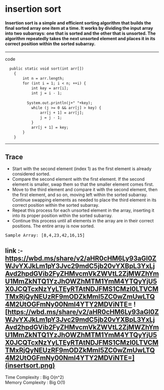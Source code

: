 # insertion sort

#### Insertion sort is a simple and efficient sorting algorithm that builds the final sorted array one item at a time. It works by dividing the input array into two subarrays: one that is sorted and the other that is unsorted. The algorithm repeatedly takes the next unsorted element and places it in its correct position within the sorted subarray.

--- 
code 
```
  public static void sort(int arr[])
    {
        int n = arr.length;
        for (int i = 1; i < n; ++i) {
            int key = arr[i];
            int j = i - 1;
 
          System.out.println(j+" "+key);
            while (j >= 0 && arr[j] > key) {
                arr[j + 1] = arr[j];
                j = j - 1;
            }
            arr[j + 1] = key;
        }
    }
```
---

## Trace

- Start with the second element (index 1) as the first element is already considered sorted.
- Compare the second element with the first element. If the second element is smaller, swap them so that the smaller element comes first.
- Move to the third element and compare it with the second element, then the first element, and so on, moving left within the sorted subarray. Continue swapping elements as needed to place the third element in its correct position within the sorted subarray.
- Repeat this process for each unsorted element in the array, inserting it into its proper position within the sorted subarray.
- Continue this process until all elements in the array are in their correct positions. The entire array is now sorted. 

<pre>
Sample Array: [8,4,23,42,16,15] </pre>
link :- https://wbd.ms/share/v2/aHR0cHM6Ly93aGl0ZWJvYXJkLm1pY3Jvc29mdC5jb20vYXBpL3YxLjAvd2hpdGVib2FyZHMvcmVkZWVtL2ZjMWZhYmU1MmZkNTQ1YzJhOWZhMTM1YmM4YTQyYjU5X0JCQTcxNzYyLTEyRTAtNDJFMS1CMzI0LTVCMTMxRjQyNEUzRF9mODZkMmI5ZC0wZmUwLTQ4M2UtOGFmNy00NmI4YTY2MDViNTE=
![https://wbd.ms/share/v2/aHR0cHM6Ly93aGl0ZWJvYXJkLm1pY3Jvc29mdC5jb20vYXBpL3YxLjAvd2hpdGVib2FyZHMvcmVkZWVtL2ZjMWZhYmU1MmZkNTQ1YzJhOWZhMTM1YmM4YTQyYjU5X0JCQTcxNzYyLTEyRTAtNDJFMS1CMzI0LTVCMTMxRjQyNEUzRF9mODZkMmI5ZC0wZmUwLTQ4M2UtOGFmNy00NmI4YTY2MDViNTE=](insertsort.png)
---
Time Complexity : Big O(n^2)  
Memory Complexity : Big O(1)